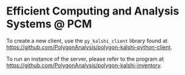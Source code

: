 # Efficient Computing and Analysis Systems @ PCM
To create a new client, use the `py_kalshi_client` library found at https://github.com/PolygonAnalysis/polygon-kalshi-python-client.

To run an instance of the server, please refer to the program at https://github.com/PolygonAnalysis/polygon-kalshi-inventory.
